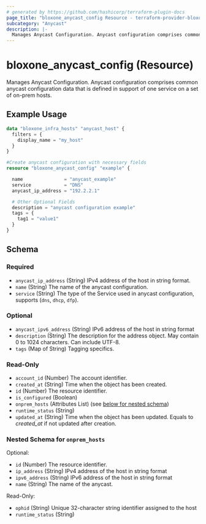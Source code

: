 ```yaml
---
# generated by https://github.com/hashicorp/terraform-plugin-docs
page_title: "bloxone_anycast_config Resource - terraform-provider-bloxone"
subcategory: "Anycast"
description: |-
  Manages Anycast Configuration. Anycast configuration comprises common anycast configuration data that is defined in support of one service on a set of on-prem hosts.
---
```


# bloxone_anycast_config (Resource)

Manages Anycast Configuration. Anycast configuration comprises common anycast configuration data that is defined in support of one service on a set of on-prem hosts.

## Example Usage

```terraform
data "bloxone_infra_hosts" "anycast_host" {
  filters = {
    display_name = "my_host"
  }
}

#Create anycast configuration with necessary fields
resource "bloxone_anycast_config" "example" {

  name               = "anycast_example"
  service            = "DNS"
  anycast_ip_address = "192.2.2.1"

  # Other Optional Fields
  description = "anycast configuration example"
  tags = {
    tag1 = "value1"
  }
}
```

<!-- schema generated by tfplugindocs -->
## Schema

### Required

- `anycast_ip_address` (String) IPv4 address of the host in string format.
- `name` (String) The name of the anycast configuration.
- `service` (String) The type of the Service used in anycast configuration, supports (`dns`, `dhcp`, `dfp`).

### Optional

- `anycast_ipv6_address` (String) IPv6 address of the host in string format
- `description` (String) The description for the address object. May contain 0 to 1024 characters. Can include UTF-8.
- `tags` (Map of String) Tagging specifics.

### Read-Only

- `account_id` (Number) The account identifier.
- `created_at` (String) Time when the object has been created.
- `id` (Number) The resource identifier.
- `is_configured` (Boolean)
- `onprem_hosts` (Attributes List) (see [below for nested schema](#nestedatt--onprem_hosts))
- `runtime_status` (String)
- `updated_at` (String) Time when the object has been updated. Equals to _created_at_ if not updated after creation.

<a id="nestedatt--onprem_hosts"></a>
### Nested Schema for `onprem_hosts`

Optional:

- `id` (Number) The resource identifier.
- `ip_address` (String) IPv4 address of the host in string format
- `ipv6_address` (String) IPv6 address of the host in string format
- `name` (String) The name of the anycast.

Read-Only:

- `ophid` (String) Unique 32-character string identifier assigned to the host
- `runtime_status` (String)
